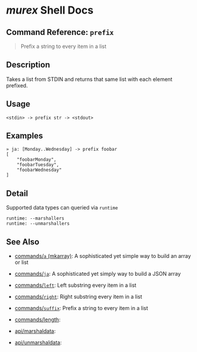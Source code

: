 # _murex_ Shell Docs

## Command Reference: `prefix`

> Prefix a string to every item in a list

## Description

Takes a list from STDIN and returns that same list with each element prefixed.

## Usage

    <stdin> -> prefix str -> <stdout>

## Examples

    » ja: [Monday..Wednesday] -> prefix foobar
    [
        "foobarMonday",
        "foobarTuesday",
        "foobarWednesday"
    ]

## Detail

Supported data types can queried via `runtime`

    runtime: --marshallers
    runtime: --unmarshallers

## See Also

* [commands/`a` (mkarray)](../commands/a.md):
  A sophisticated yet simple way to build an array or list
* [commands/`ja`](../commands/ja.md):
  A sophisticated yet simply way to build a JSON array
* [commands/`left`](../commands/left.md):
  Left substring every item in a list
* [commands/`right`](../commands/right.md):
  Right substring every item in a list
* [commands/`suffix`](../commands/suffix.md):
  Prefix a string to every item in a list
* [commands/length](../commands/length.md):
  
* [api/marshaldata](../api/marshaldata.md):
  
* [api/unmarshaldata](../api/unmarshaldata.md):
  